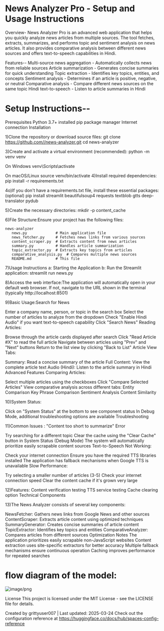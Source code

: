 # News Analyzer Pro - Setup and Usage Instructions

Overview-
News Analyzer Pro is an advanced web application that helps you quickly analyze news articles from multiple sources. The tool fetches, extracts, summarizes, and performs topic and sentiment analysis on news articles. It also provides comparative analysis between different news sources and offers text-to-speech capabilities in Hindi.

Features--
Multi-source news aggregation - Automatically collects news from reliable sources
Article summarization - Generates concise summaries for quick understanding
Topic extraction - Identifies key topics, entities, and concepts
Sentiment analysis - Determines if an article is positive, negative, or neutral
Comparative analysis - Compare different news sources on the same topic
Hindi text-to-speech - Listen to article summaries in Hindi



# Setup Instructions--
Prerequisites
Python 3.7+ installed
pip package manager
Internet connection
Installation

1)Clone the repository or download source files:
 git clone https://github.com//news-analyzer.git
 cd news-analyzer

3)Create and activate a virtual environment (recommended):
  python -m venv venv

  On Windows
  venv\Scripts\activate

  On macOS/Linux
  source venv/bin/activate
4)Install required dependencies:
  pip install -r requirements.txt

4o)If you don't have a requirements.txt file, install these essential packages:  (optional)
  pip install streamlit beautifulsoup4 requests textblob gtts deep-translator pydub
  
5)Create the necessary directories:
 mkdir -p content_cache

6)File Structure:Ensure your project has the following files:


    news-analyzer
       news.py             # Main application file
       news_fetcher.py     # Fetches news links from various sources
       content_scraper.py  # Extracts content from news articles
       summary.py          # Handles article summarization
       topic_extractor.py  # Extracts key topics from articles
       comparative_analysis.py  # Compares multiple news sources
       README.md           # This file

7)Usage Instructions
  a: Starting the Application
  b: Run the Streamlit application: streamlit run news.py

8)Access the web interface:The application will automatically open in your default web browser.
                           If not, navigate to the URL shown in the terminal (typically http://localhost:8501)

9)Basic Usage:Search for News

Enter a company name, person, or topic in the search box
Select the number of articles to analyze from the dropdown
Check "Enable Hindi Audio" if you want text-to-speech capability
Click "Search News"
Reading Articles:

Browse through the article cards displayed after search
Click "Read Article #X" to read the full article
Navigate between articles using "Prev" and "Next" buttons
Return to the list view by clicking "Back to List"
Article View Tabs:

Summary: Read a concise summary of the article
Full Content: View the complete article text
Audio (Hindi): Listen to the article summary in Hindi
Advanced Features
Comparing Articles:

Select multiple articles using the checkboxes
Click "Compare Selected Articles"
View comparative analysis across different tabs:
Entity Comparison
Key Phrase Comparison
Sentiment Analysis
Content Similarity

10)System Status:

Click on "System Status" at the bottom to see component status
In Debug Mode, additional troubleshooting options are available
Troubleshooting

11)Common Issues  : "Content too short to summarize" Error

Try searching for a different topic
Clear the cache using the "Clear Cache" button in System Status (Debug Mode)
The system will automatically prioritize easily scrapable content sources
Text-to-Speech Not Working:

Check your internet connection
Ensure you have the required TTS libraries installed
The application has fallback mechanisms when Google TTS is unavailable
Slow Performance:

Try selecting a smaller number of articles (3-5)
Check your internet connection speed
Clear the content cache if it's grown very large

12)Features:
Content verification testing
TTS service testing
Cache clearing option
Technical Components

13)The News Analyzer consists of several key components:

NewsFetcher: Gathers news links from Google News and other sources
ContentScraper: Extracts article content using optimized techniques
SummaryGenerator: Creates concise summaries of article content
TopicExtractor: Identifies key topics and entities
ComparativeAnalyzer: Compares articles from different sources
Optimization Notes
The application prioritizes easily scrapable non-JavaScript websites
Content extraction uses site-specific extractors for better accuracy
Multiple fallback mechanisms ensure continuous operation
Caching improves performance for repeated searches



# flow diagram of the model: 
![image/png](https://cdn-uploads.huggingface.co/production/uploads/6759c615f49bea55e35c7215/YTNCqGGa4RG2cxPt1icix.png)











License
This project is licensed under the MIT License - see the LICENSE file for details.

Created by grittyuser007 | Last updated: 2025-03-24
Check out the configuration reference at https://huggingface.co/docs/hub/spaces-config-reference